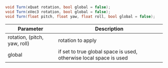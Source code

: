 ```csharp
void Turn(xQuat rotation, bool global = false);
void Turn(xVec3 rotation, bool global = false);
void Turn(float pitch, float yaw, float roll, bool global = false);
```

| Parameter | Description |
| --- | --- |
| rotation, (pitch, yaw, roll) | rotation to apply |
| global | if set to true global space is used, otherwise local space is used |